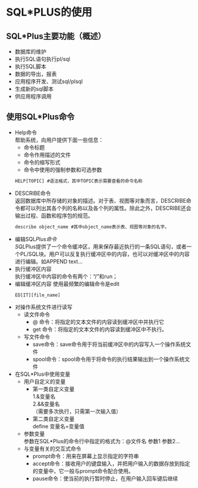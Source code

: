 <!--
 * @Author: Rooter
 * @Date: 2021-12-20 16:50:31
 * @LastEditors: Rooter
-->
# SQL*PLUS的使用

## SQL*Plus主要功能（概述）
- 数据库的维护
- 执行SQL语句执行pl/sql
- 执行SQL脚本
- 数据的导出，报表
- 应用程序开发、测试sql/plsql
- 生成新的sql脚本
- 供应用程序调用
## 使用SQL*Plus命令
- Help命令<br>
  帮助系统，向用户提供下面一些信息：<br>
  - 命令标题
  - 命令作用描述的文件
  - 命令的缩写形式
  - 命令中使用的强制参数和可选参数
  ```sql
  HELP[TOPIC] #语法格式，其中TOPIC表示需要查看的命令名称
  ```
- DESCRIBE命令<br>
  返回数据库中所存储的对象的描述。对于表、视图等对象而言，DESCRIBE命令都可以列出其各个列的名称以及各个列的属性。除此之外，DESCRIBE还会输出过程、函数和程序包的规范。
  ```sql
  describe object_name #其中object_name表示表、视图等对象的名字。
  ```
- 编辑SQL*Plus命令<br>
  SQL*Plus提供了一个命令缓冲区，用来保存最近执行的一条SQL语句，或者一个PL/SQL块。用户可以反复执行缓冲区中的内容，也可以对缓冲区中的内容进行编辑。如APPEND text...
- 执行缓冲区内容<br>
  执行缓冲区中内容的命令有两个：“/”和run；
- 编辑缓冲区内容
  使用最频繁的编辑命令是edit
  ```sql
  ED[IT][file_name]
  ```
- 对操作系统文件进行读写
  - 读文件命令
    - @ 命令：将指定的文本文件的内容读到缓冲区中并执行它
    - get 命令：将指定的文本文件的内容读到缓冲区中不执行。
  - 写文件命令
    - save命令：save命令用于将当前缓冲区中的内容写入一个操作系统文件
    - spool命令：spool命令用于将命令的执行结果输出到一个操作系统文件
- 在SQL*Plus中使用变量
  - 用户自定义的变量
    - 第一类自定义变量<br>
      1.&变量名<br>
      2.&&变量名<br>（需要多次执行，只需第一次输入值）
    - 第二类自定义变量<br>
      define 变量名=变量值
  - 参数变量<br>
    参数在SQL*Plus的命令行中指定的格式为：@文件名 参数1 参数2...
  - 与变量有关的交互式命令<br>
    - prompt命令：用来在屏幕上显示指定的字符串
    - accept命令：接收用户的键盘输入，并把用户输入的数据存放到指定的变量中，它一般与prompt命令配合使用。
    - pause命令：使当前的执行暂时停止，在用户输入回车键后继续
      